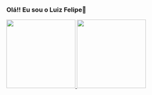 ### Olá!! Eu sou o Luiz Felipe👋
<div>
<a href="https://github.com/luizlipe" />
<img height="180em" src="https://github-readme-stats.vercel.app/api?username=luizlipe&show_icons=true&include_all_commits=true&theme=onedark" />


<img height="180em" src="https://github-readme-stats.vercel.app/api/top-langs/?username=luizlipe&layout=compact&theme=onedark" />

</div>
